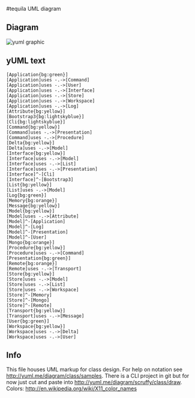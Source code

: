 #tequila UML diagram

## Diagram
![yuml graphic](http://yuml.me/d34b9010)


## yUML text
```
[Application{bg:green}]
[Application]uses -.->[Command]
[Application]uses -.->[User]
[Application]uses -.->[Interface]
[Application]uses -.->[Store]
[Application]uses -.->[Workspace]
[Application]uses -.->[Log]
[Attribute{bg:yellow}]
[Bootstrap3{bg:lightskyblue}]
[Cli{bg:lightskyblue}]
[Command{bg:yellow}]
[Command]uses -.->[Presentation]
[Command]uses -.->[Procedure]
[Delta{bg:yellow}]
[Delta]uses -.->[Model]
[Interface{bg:yellow}]
[Interface]uses -.->[Model]
[Interface]uses -.->[List]
[Interface]uses -.->[Presentation]
[Interface]^-[Cli]
[Interface]^-[Bootstrap3]
[List{bg:yellow}]
[List]uses -.->[Model]
[Log{bg:green}]
[Memory{bg:orange}]
[Message{bg:yellow}]
[Model{bg:yellow}]
[Model]uses -.->[Attribute]
[Model]^-[Application]
[Model]^-[Log]
[Model]^-[Presentation]
[Model]^-[User]
[Mongo{bg:orange}]
[Procedure{bg:yellow}]
[Procedure]uses -.->[Command]
[Presentation{bg:green}]
[Remote{bg:orange}]
[Remote]uses -.->[Transport]
[Store{bg:yellow}]
[Store]uses -.->[Model]
[Store]uses -.->[List]
[Store]uses -.->[Workspace]
[Store]^-[Memory]
[Store]^-[Mongo]
[Store]^-[Remote]
[Transport{bg:yellow}]
[Transport]uses -.->[Message]
[User{bg:green}]
[Workspace{bg:yellow}]
[Workspace]uses -.->[Delta]
[Workspace]uses -.->[User]
```

## Info
This file houses UML markup for class design.  For help on notation see http://yuml.me/diagram/class/samples.  There is
a CLI project in git but for now just cut and paste into http://yuml.me/diagram/scruffy/class/draw.
Colors: http://en.wikipedia.org/wiki/X11_color_names
